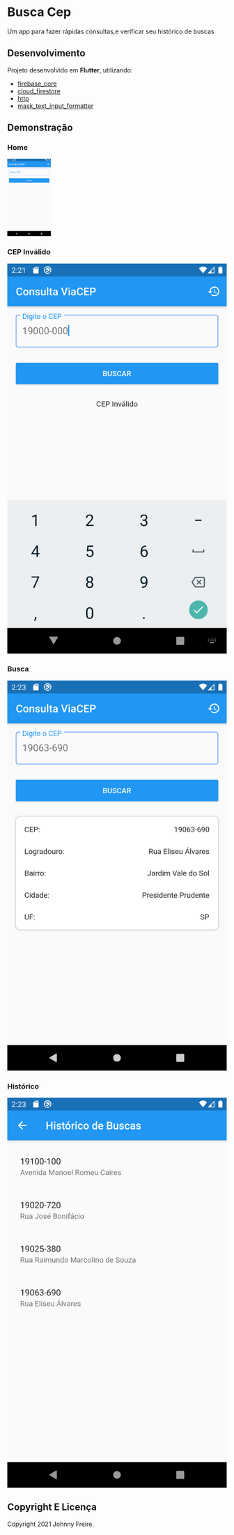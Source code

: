 # Busca Cep

Um app para fazer rápidas consultas,e verificar seu histórico de buscas


## Desenvolvimento

Projeto desenvolvido em **Flutter**, utilizando:

- [firebase_core](https://pub.dev/packages/firebase_core)
- [cloud_firestore](https://pub.dev/packages/cloud_firestore)
- [http](https://pub.dev/packages/http)
- [mask_text_input_formatter](https://pub.dev/packages/mask_text_input_formatter)


## Demonstração

### Home
<img src="images/home.png" width="100">

### CEP Inválido
![](images/invalid.png)
### Busca
![](images/search.png)
### Histórico
![](images/list.png)

## Copyright E Licença

Copyright 2021 Johnny Freire.

